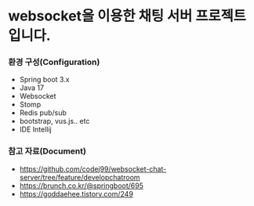 # websocket을 이용한 채팅 서버 프로젝트입니다.

### 환경 구성(Configuration)
- Spring boot 3.x
- Java 17
- Websocket
- Stomp
- Redis pub/sub
- bootstrap, vus.js.. etc
- IDE Intellij


### 참고 자료(Document)
- https://github.com/codej99/websocket-chat-server/tree/feature/developchatroom
- https://brunch.co.kr/@springboot/695
- https://goddaehee.tistory.com/249
